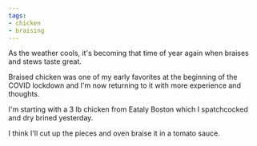 ```yaml
---
tags:
- chicken
- braising
---
```

As the weather cools, it's becoming that time of year again when braises and stews taste great.

Braised chicken was one of my early favorites at the beginning of the COVID lockdown and I'm now returning to it with more experience and thoughts.

I'm starting with a 3 lb chicken from Eataly Boston which I spatchcocked and dry brined yesterday.

I think I'll cut up the pieces and oven braise it in a tomato sauce.